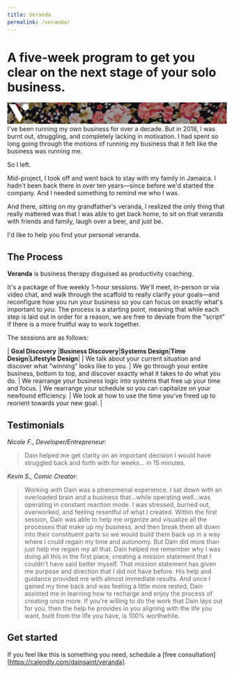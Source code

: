 ```yaml
---
title: Veranda
permalink: /veranda/
---
```

# A five-week program to get you clear on the next stage of your solo business.
![Veranda][banner]
I've been running my own business for over a decade. But in 2018, I was burnt out, struggling, and completely lacking in motivation. I had spent so long going through the motions of running my business that it felt like the business was running me.

So I left.

Mid-project, I took off and went back to stay with my family in Jamaica. I hadn't been back there in over ten years—since before we'd started the company. And I needed something to remind me who I was.

And there, sitting on my grandfather's veranda, I realized the only thing that really mattered was that I was able to get back home, to sit on that veranda with friends and family, laugh over a beer, and just be.

I'd like to help you find your personal veranda.


## The Process
__Veranda__ is business therapy disguised as productivity coaching.

It's a package of five weekly 1-hour sessions. We'll meet, in-person or via video chat, and walk through the scaffold to really clarify your goals—and reconfigure how you run your business so you can focus on exactly what's important to _you_. The process is a starting point, meaning that while each step is laid out in order for a reason, we are free to deviate from the "script" if there is a more fruitful way to work together.



The sessions are as follows:

| __Goal Discovery__ |__Business Discovery__|__Systems Design__|__Time Design__|__Lifestyle Design__|
| We talk about your current situation and discover what "winning" looks like to you. | We go through your entire business, bottom to top, and discover exactly what it takes to do what you do. | We rearrange your business logic into systems that free up your time and focus. | We rearrange your schedule so you can capitalize on your newfound efficiency. | We look at how to use the time you've freed up to reorient towards your new goal. |

## Testimonials
_Nicole F., Developer/Entrepreneur_:
> Dain helped me get clarity on an important decision I would have struggled back and forth with for weeks... in 15 minutes.

_Kevin S., Comic Creator_:
> Working with Dain was a phenomenal experience. I sat down with an overloaded brain and a business that...while operating well...was operating in constant reaction mode. I was stressed, burned out, overworked, and feeling resentful of what I created. Within the first session, Dain was able to help me organize and visualize all the processes that make up my business, and then break them all down into their constituent parts so we would build them back up in a way where I could regain my time and autonomy. But Dain did more than just help me regain my all that. Dain helped me remember why I was doing all this in the first place, creating a mission statement that I couldn't have said better myself. That mission statement has given me purpose and direction that I did not have before. His help and guidance provided me with almost immediate results. And once I gained my time back and was feeling a little more rested, Dain assisted me in learning how to recharge and enjoy the process of creating once more. If you're willing to do the work that Dain lays out for you, then the help he provides in you aligning with the life you want, built from the life you have, is 100% worthwhile.




## Get started
If you feel like this is something you need, schedule a [free consultation][https://calendly.com/dainsaint/veranda].



[banner]: /images/veranda/banner.jpg
